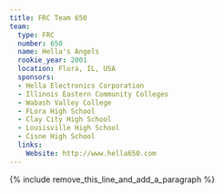 ```yaml
---
title: FRC Team 650
team:
  type: FRC
  number: 650
  name: Hella's Angels
  rookie_year: 2001
  location: Flora, IL, USA
  sponsors:
  - Hella Electronics Corporation
  - Illinois Eastern Community Colleges
  - Wabash Valley College
  - FLora High School
  - Clay City High School
  - Louiisville High School
  - Cisne High School
  links:
    Website: http://www.hella650.com
---
```


{% include remove_this_line_and_add_a_paragraph %}
